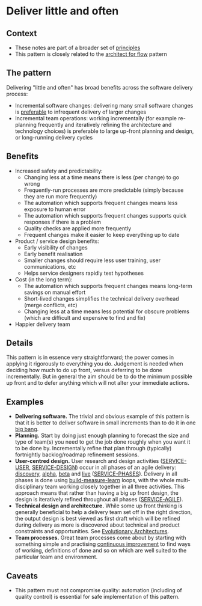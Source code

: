 # Deliver little and often

## Context

* These notes are part of a broader set of [principles](../principles.md)
* This pattern is closely related to the [architect for flow](architect-for-flow.md) pattern

## The pattern

Delivering "little and often" has broad benefits across the software delivery process:
* Incremental software changes: delivering many small software changes is [preferable](https://illai.medium.com/lean-startup-lesson-3-work-in-small-batches-51c23528e0d5) to infrequent delivery of larger changes
* Incremental team operations: working incrementally (for example re-planning frequently and iteratively refining the architecture and technology choices) is preferable to large up-front planning and design, or long-running delivery cycles

## Benefits

* Increased safety and predictability:
    * Changing less at a time means there is less (per change) to go wrong
    * Frequently-run processes are more predictable (simply because they are run more frequently)
    * The automation which supports frequent changes means less exposure to human error
    * The automation which supports frequent changes supports quick responses if there is a problem
    * Quality checks are applied more frequently
    * Frequent changes make it easier to keep everything up to date
* Product / service design benefits:
    * Early visibility of changes
    * Early benefit realisation
    * Smaller changes should require less user training, user communications, etc
    * Helps service designers rapidly test hypotheses
* Cost (in the long term):
    * The automation which supports frequent changes means long-term savings on manual effort
    * Short-lived changes simplifies the technical delivery overhead (merge conflicts, etc)
    * Changing less at a time means less potential for obscure problems (which are difficult and expensive to find and fix)
* Happier delivery team

## Details

This pattern is in essence very straightforward; the power comes in applying it rigorously to everything you do. Judgement is needed when deciding how much to do up front, versus deferring to be done incrementally. But in general the aim should be to do the minimum possible up front and to defer anything which will not alter your immediate actions.

## Examples

* **Delivering software.** The trivial and obvious example of this pattern is that it is better to deliver software in small increments than to do it in one [big bang](https://hackernoon.com/why-your-big-bang-multi-year-project-will-fail-988e45c830af).
* **Planning.** Start by doing just enough planning to forecast the size and type of team(s) you need to get the job done roughly when you want it to be done by. Incrementally refine that plan through (typically) fortnightly backlog/roadmap refinement sessions.
* **User-centred design.** User research and design activities ([SERVICE-USER](https://www.gov.uk/service-manual/user-research),  [SERVICE-DESIGN](https://www.gov.uk/service-manual/design)) occur in all phases of an agile delivery: [discovery](https://www.gov.uk/service-manual/agile-delivery/how-the-discovery-phase-works), [alpha](https://www.gov.uk/service-manual/agile-delivery/how-the-alpha-phase-works), [beta](https://www.gov.uk/service-manual/agile-delivery/how-the-beta-phase-works) and [live](https://www.gov.uk/service-manual/agile-delivery/how-the-live-phase-works) ([SERVICE-PHASES](https://www.gov.uk/service-manual/agile-delivery)). Delivery in all phases is done using [build-measure-learn](http://theleanstartup.com/principles#:~:text=A%20core%20component%20of%20Lean,feedback%20loop.) loops, with the whole multi-disciplinary team working closely together in all three activities. This approach means that rather than having a big up front design, the design is iteratively refined throughout all phases ([SERVICE-AGILE](https://www.gov.uk/service-manual/agile-delivery/agile-government-services-introduction#the-differences-between-traditional-and-agile-methods)).
* **Technical design and architecture.** While some up front thinking is generally beneficial to help a delivery team set off in the right direction, the output design is best viewed as first draft which will be refined during delivery as more is discovered about technical and product constraints and opportunities. See [Evolutionary Architectures](https://evolutionaryarchitecture.com/precis.html).
* **Team processes.** Great team processes come about by starting with something simple and practising [continuous improvement](https://kanbanize.com/lean-management/improvement/what-is-continuous-improvement) to find ways of working, definitions of done and so on which are well suited to the particular team and environment.

## Caveats

* This pattern must not compromise quality: automation (including of quality control) is essential for safe implementation of this pattern.

